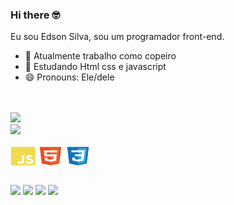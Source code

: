 ### Hi there 🤓
Eu sou Edson Silva,  sou um programador front-end.
<br>
- 🔭 Atualmente trabalho como copeiro
- 🌱 Estudando Html css e javascript
- 😄 Pronouns: Ele/dele
<br>
<br>

<div>
  <a href"https://github.com/edysilvasz"</a>
  <img height="180em" src="https://github-readme-stats.vercel.app/api?username=edysilvasz&show_icons=true&theme=transparent"/>
  <br>
  <img height= "165em" src="https://github-readme-stats.vercel.app/api/top-langs/?username=edysilvasz&layout=compact&langs_count=16&theme=transparent"/>
</div>
  
  <div style="display: inline_block"><br>
  <img align="center" alt="Rafa-Js" height="30" width="40" src="https://raw.githubusercontent.com/devicons/devicon/master/icons/javascript/javascript-plain.svg">
  <img align="center" alt="Rafa-HTML" height="30" width="40" src="https://raw.githubusercontent.com/devicons/devicon/master/icons/html5/html5-original.svg">
  <img align="center" alt="Rafa-CSS" height="30" width="40" src="https://raw.githubusercontent.com/devicons/devicon/master/icons/css3/css3-original.svg">
  
</div>
  <br>
<div> 
 
  <a href="https://www.instagram.com/edy_silvasz/" target="_blank"><img src="https://img.shields.io/badge/-Instagram-%23E4405F?style=for-the-badge&logo=instagram&logoColor=white" target="_blank"></a>
 <a href="https://discord.com/channels/@me/778869062318948382" target="_blank"><img src="https://img.shields.io/badge/Discord-7289DA?style=for-the-badge&logo=discord&logoColor=white" target="_blank"></a> 
  <a href="https://www.linkedin.com/in/edson-da-silva-pinheiro-915a75162/" target="_blank"><img src="https://img.shields.io/badge/-LinkedIn-%230077B5?style=for-the-badge&logo=linkedin&logoColor=white" target="_blank"></a> 
    <a href="https://www.facebook.com/edson.silva.712714" target="_blank"><img src="https://img.shields.io/badge/Facebook-1877F2?style=for-the-badge&logo=facebook&logoColor=white" target="_blank"></a> 
</div>
